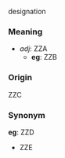 designation
### Meaning
+ _adj_: ZZA
	+ __eg__: ZZB

### Origin

ZZC

### Synonym

__eg__: ZZD

+ ZZE


